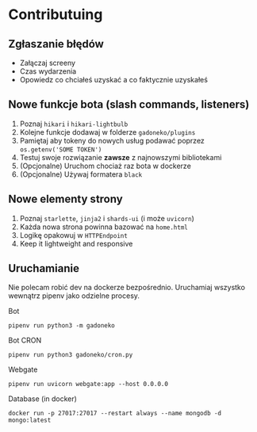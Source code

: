 # Contributuing
## Zgłaszanie błędów
 - Załączaj screeny
 - Czas wydarzenia
 - Opowiedz co chciałeś uzyskać a co faktycznie uzyskałeś

## Nowe funkcje bota (slash commands, listeners)
1. Poznaj `hikari` i `hikari-lightbulb`
2. Kolejne funkcje dodawaj w folderze `gadoneko/plugins`
3. Pamiętaj aby tokeny do nowych usług podawać poprzez `os.getenv('SOME TOKEN')`
4. Testuj swoje rozwiązanie **zawsze** z najnowszymi bibliotekami
5. (Opcjonalne) Uruchom chociaż raz bota w dockerze
6. (Opcjonalne) Używaj formatera `black`

## Nowe elementy strony
1. Poznaj `starlette`, `jinja2` i `shards-ui` (i może `uvicorn`)
2. Każda nowa strona powinna bazować na `home.html`
3. Logikę opakowuj w `HTTPEndpoint`
4. Keep it lightweight and responsive


## Uruchamianie
Nie polecam robić dev na dockerze bezpośrednio. Uruchamiaj wszystko wewnątrz pipenv jako odzielne procesy.

Bot
```
pipenv run python3 -m gadoneko 
```

Bot CRON
```
pipenv run python3 gadoneko/cron.py
```

Webgate 
```
pipenv run uvicorn webgate:app --host 0.0.0.0
```

Database (in docker)
```
docker run -p 27017:27017 --restart always --name mongodb -d mongo:latest
```